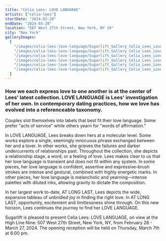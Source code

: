 ```yaml
---
title: "Celia Lees: LOVE LANGUAGE"
artists: ["celia-lees"]
startDate: "2024-02-28"
endDate: "2024-03-28"
location: "507 West 27th Street, New York, NY 10"
city: "New York"
galleryImages:
  [
    "/images/celia-lees-love-language/Sugarlift_Gallery_Celia_Lees_Love_Language_2024_1.jpg",
    "/images/celia-lees-love-language/Sugarlift_Gallery_Celia_Lees_Love_Language_2024_2.jpg",
    "/images/celia-lees-love-language/Sugarlift_Gallery_Celia_Lees_Love_Language_2024_3.jpg",
    "/images/celia-lees-love-language/Sugarlift_Gallery_Celia_Lees_Love_Language_2024_4.jpg",
    "/images/celia-lees-love-language/Sugarlift_Gallery_Celia_Lees_Love_Language_2024_5.jpg",
    "/images/celia-lees-love-language/Sugarlift_Gallery_Celia_Lees_Love_Language_2024_6.jpg",
  ]
---
```


### How we each express love to one another is at the center of Lees' latest collection. LOVE LANGUAGE is Lees' investigation of her own. In contemporary dating practices, how we love has evolved into a referenceable taxonomy.

Couples slot themselves into labels that best fit their love language. Some prefer "acts of service" while others yearn for "words of affirmation."

In LOVE LANGUAGE, Lees breaks down hers at a molecular level. Some works explore a single, seemingly innocuous phrase exchanged between her and a lover. In other works, she grieves the failures and darker undercurrents of relationships past. Throughout the collection, she depicts a relationship stage, a word, or a feeling of love. Lees makes clear to us that her love language is transient and does not fit within any system. In some pieces, her love language is confident, assertive and expressive–brush strokes are intense and gestural, combined with highly energetic marks. In other pieces, her love language is melancholic and yearning—intense palettes with diluted inks, allowing gravity to dictate the composition.

In her largest work to-date, AT LONG LAST, Lees depicts the wide, expansive tableau of unbridled joy in finding the right love. In AT LONG LAST, opportunity, excitement and limitlessness shine through. On this new horizon, Lees continues the journey to find her LOVE LANGUAGE.

Sugarlift is pleased to present Celia Lees: LOVE LANGUAGE, on view at the High Line Nine: 507 West 27th Street, New York, NY, from February 28 - March 27, 2024. The opening reception will be held on Thursday, March 7th at 6:00 pm.

